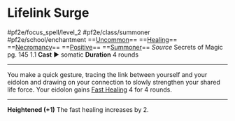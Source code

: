 # Lifelink Surge
#pf2e/focus_spell/level_2 #pf2e/class/summoner #pf2e/school/enchantment 
==[Uncommon](rules/traits/uncommon.md)== ==[Healing](rules/traits/healing.md)== ==[Necromancy](rules/traits/necromancy.md)== ==[Positive](rules/traits/positive.md)== ==[Summoner](../../../Traits/Summoner.md)==
*Source* Secrets of Magic pg. 145 1.1
**Cast** ► somatic
**Duration** 4 rounds

---
You make a quick gesture, tracing the link between yourself and your eidolon and drawing on your connection to slowly strengthen your shared life force. Your eidolon gains [Fast Healing](../../../Bestiary/Abilities/Fast%20Healing.md) 4 for 4 rounds.

<hr>

**Heightened (+1)** The fast healing increases by 2.